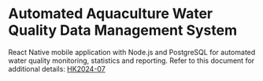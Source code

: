 # Automated Aquaculture Water Quality Data Management System 
React Native mobile application with Node.js and PostgreSQL for automated water quality monitoring, statistics and reporting. Refer to this document for additional details: [HK2024-07](https://github.com/LamSut/HK2024-07/blob/master/HK2024-07.pdf)
